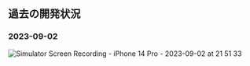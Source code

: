 ## 過去の開発状況
### 2023-09-02
![Simulator Screen Recording - iPhone 14 Pro - 2023-09-02 at 21 51 33](https://github.com/tsonobe1/SwiftUIPlayGround/assets/40202387/09aab5d3-5c2f-49da-8fb0-ecf638a670d0)

